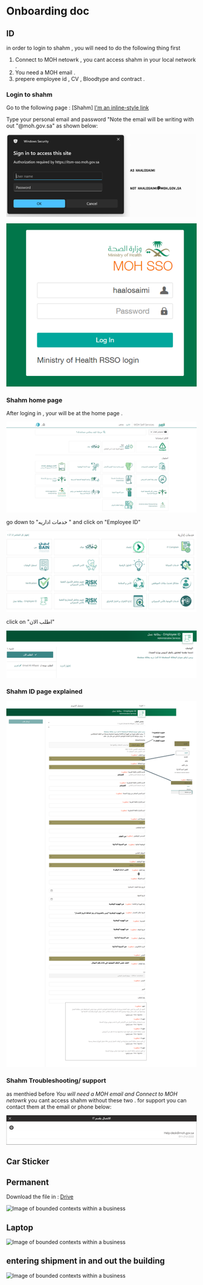 # Onboarding doc 




## ID
in order to login to shahm , you will need to do the following thing first
1. Connect to MOH netowrk , you cant access shahm in your local network .
2. You need a MOH email . 
3. prepere employee id , CV , Bloodtype and contract .


### Login to shahm
Go to the following page : [Shahm]
[I'm an inline-style link](https://www.google.com)


Type your personal email and password "Note the email will be writing with out "@moh.gov.sa" as shown below:

![Image of bounded contexts within a business](./images/Login1.png)

![Image of bounded contexts within a business](./images/login2.png)
### Shahm home page
After loging in , your will be at the home page .

![Image of bounded contexts within a business](./images/shahm_home.png)



go down to "خدمات اداريه " and click on "Employee ID"

![Image of bounded contexts within a business](./images/shahm_home_id.png)

click on "اطلب الان"

![Image of bounded contexts within a business](./images/employeeid.png)



### Shahm ID page explained

![Image of bounded contexts within a business](./images/explained.png)

### Shahm Troubleshooting/ support
as menthied before *You will need a MOH email and Connect to MOH netowrk* you cant access shahm without these two .
for support you can contact them at the email or phone below: 

![Image of bounded contexts within a business](./images/support.png)

## Car Sticker 

## Permanent
Download the file in : [Drive]([https://itsm.moh.gov.sa/])	

![Image of bounded contexts within a business](./images/ddd-.png)


## Laptop 

![Image of bounded contexts within a business](./images/ddd-.png)


## entering shipment in and out the building 

![Image of bounded contexts within a business](./images/ddd-.png)



